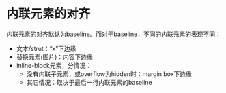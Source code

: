 # 内联元素的对齐

内联元素的对齐默认为baseline。而对于baseline，不同的内联元素的表现不同：
- 文本/strut：“x”下边缘
- 替换元素(图片)：内容下边缘
- inline-block元素，分情况：
  - 没有内联子元素，或overflow为hidden时：margin box下边缘
  - 其它情况：取决于最后一行内联元素的baseline


